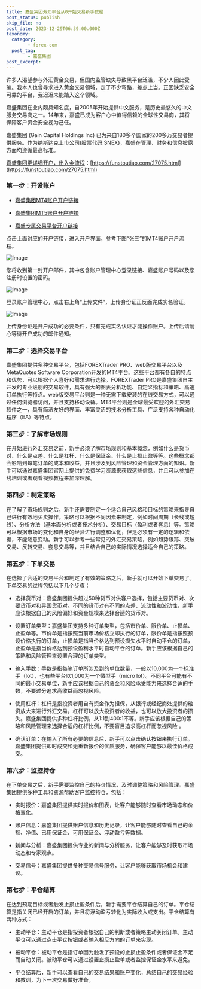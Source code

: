 ```yaml
---
title: 嘉盛集团外汇平台从0开始交易新手教程
post_status: publish
skip_file: no
post_date: 2023-12-29T06:39:00.000Z
taxonomy:
  category:
        - forex-com
  post_tag:
        - 嘉盛集团
post_excerpt: 
---
```

许多人渴望参与外汇黄金交易，但国内监管缺失导致黑平台泛滥，不少人因此受骗。我本人也曾寻求进入黄金交易领域，走了不少弯路，差点上当。正因缺乏安全可靠的平台，我迟迟未能踏入这个领域。

嘉盛集团在业内颇具知名度，自2005年开始提供中文服务，是历史最悠久的中文服务交易商之一。14年来，嘉盛已成为客户心中值得信赖的全球性交易商，其将保障客户资金安全视为己任。

嘉盛集团 (Gain Capital Holdings Inc) 已为来自180多个国家的200多万交易者提供服务。作为纳斯达克上市公司(股票代码:SNEX)，嘉盛在管理、财务和信息披露方面均遵循最高标准。

[嘉盛集团更详细开户，出入金流程](https://funstoutiao.com/27075.html)：[https://funstoutiao.com/27075.html](https://funstoutiao.com/27075.html)

### 第一步：开设账户

* [嘉盛集团MT4账户开户链接](https://s.ssgg.net/jsmt4)

* [嘉盛集团MT5账户开户链接](https://s.ssgg.net/jsmt5)

* [嘉盛专属交易平台开户链接](https://s.ssgg.net/js)

点击上面对应的开户链接，进入开户界面，参考下图“张三”的MT4账户开户流程。

![Image](https://prod-files-secure.s3.us-west-2.amazonaws.com/39ed1227-6d7d-4570-be36-9ccd4a2c4241/7a167aea-686b-400d-af59-4e18eb607a40/640.png?X-Amz-Algorithm=AWS4-HMAC-SHA256&X-Amz-Content-Sha256=UNSIGNED-PAYLOAD&X-Amz-Credential=ASIAZI2LB466T57OH5KH%2F20250410%2Fus-west-2%2Fs3%2Faws4_request&X-Amz-Date=20250410T101308Z&X-Amz-Expires=3600&X-Amz-Security-Token=IQoJb3JpZ2luX2VjECoaCXVzLXdlc3QtMiJGMEQCID%2BjprjGyotKm9cF4VT7znafUPuUDqv2ckXz5lWQrZsKAiBig4JodV%2BIez%2FoT61dpR9xxFCX98Bm033Cu1KJ9i4sfyqIBAij%2F%2F%2F%2F%2F%2F%2F%2F%2F%2F8BEAAaDDYzNzQyMzE4MzgwNSIMB1grU1YZkLSyYmJfKtwDcltugs%2B97%2BBPMMcgo2R159E%2BWat9g%2BkYiLH%2Bi7kBKuJfc%2Bj6bkbWv39eZqEEwL1zlaYTbigC3SUlxxk%2Bsq5BTJLONBa1V8RQySV0CT3o5bAoetUYhVSlEj8k2MKluPBDum8LjzXHmoOn3q51BdNhqTKPbvzZ0LM2%2FpcXDoksDIaQW4uy6i4teILeO1mCjQiLOCyL%2BWT%2B%2BGVSFODSKOB8gF3fhMKI5AzThVCby32jW5KcD8c6ZjFdaHCR%2BehI4BFuTP%2FD2ATveTUl7UWAkeOhVIgUNgxhm6p%2F2BpNSlmemWH9TuqbpMdkKB99h3iELc0z8zx4HeVq5mIMWJdojq88AyVfdlBQxN%2BHL3vWuQn8ZYNP8aVP3do24lHsIKSM%2F72mXcNcsMYGQhttcR%2FMhgmwgWD3DjPr1%2Fjg%2F4HOlUJPn%2F0f3HCfy2kLz%2BK4DWafprM%2BXcFeCs594rfnRgv7jAtHz9bP02KFTMOfgRl0vOJQU9Cx%2BtMLE6SfkjkODKM8NH9Xatt2xcdROuCsHTGg6QiTI68R51bKIXLSu5um6YZaB%2FsAPdghbI0UzEYL%2FVHI54hFuwqdZKiVYIvXdgorqrOZAnPva0aeyupJTiehLD%2FpTdz%2FwfjXjR7cRyjk8rQw6qLevwY6pgGeijlPDvGffa6id8AThOuWOkJ31YjeXFwZvd2tcBIBGbBUg8W59C4S1fRcaYhbGTZ66T9ni0BWGMdGsNPvBss8WVwLtefGIvZKXYr6OyccKfs7T%2BHfXmbY9Kif%2Be6MELmVjWdDZ6dHYiLIwuG11enhiQIq5ovwoADxJiXUaE6iY1g51hzSQi%2FaaHhpvb9AHZ3ZPN%2F4KkH3%2BaT5QCmNrjhcYFq0%2BqNM&X-Amz-Signature=adaabd90e9250ea77598e04d5f71cf5368a61e7783b49f3aa0e0d979dc69bc87&X-Amz-SignedHeaders=host&x-id=GetObject)

您将收到第一封开户邮件，其中包含账户管理中心登录链接、嘉盛账户号码以及您注册时设置的密码。

![Image](https://prod-files-secure.s3.us-west-2.amazonaws.com/39ed1227-6d7d-4570-be36-9ccd4a2c4241/eaa1c6b3-2877-4284-a0e1-530e222c27fb/image.png?X-Amz-Algorithm=AWS4-HMAC-SHA256&X-Amz-Content-Sha256=UNSIGNED-PAYLOAD&X-Amz-Credential=ASIAZI2LB466T57OH5KH%2F20250410%2Fus-west-2%2Fs3%2Faws4_request&X-Amz-Date=20250410T101308Z&X-Amz-Expires=3600&X-Amz-Security-Token=IQoJb3JpZ2luX2VjECoaCXVzLXdlc3QtMiJGMEQCID%2BjprjGyotKm9cF4VT7znafUPuUDqv2ckXz5lWQrZsKAiBig4JodV%2BIez%2FoT61dpR9xxFCX98Bm033Cu1KJ9i4sfyqIBAij%2F%2F%2F%2F%2F%2F%2F%2F%2F%2F8BEAAaDDYzNzQyMzE4MzgwNSIMB1grU1YZkLSyYmJfKtwDcltugs%2B97%2BBPMMcgo2R159E%2BWat9g%2BkYiLH%2Bi7kBKuJfc%2Bj6bkbWv39eZqEEwL1zlaYTbigC3SUlxxk%2Bsq5BTJLONBa1V8RQySV0CT3o5bAoetUYhVSlEj8k2MKluPBDum8LjzXHmoOn3q51BdNhqTKPbvzZ0LM2%2FpcXDoksDIaQW4uy6i4teILeO1mCjQiLOCyL%2BWT%2B%2BGVSFODSKOB8gF3fhMKI5AzThVCby32jW5KcD8c6ZjFdaHCR%2BehI4BFuTP%2FD2ATveTUl7UWAkeOhVIgUNgxhm6p%2F2BpNSlmemWH9TuqbpMdkKB99h3iELc0z8zx4HeVq5mIMWJdojq88AyVfdlBQxN%2BHL3vWuQn8ZYNP8aVP3do24lHsIKSM%2F72mXcNcsMYGQhttcR%2FMhgmwgWD3DjPr1%2Fjg%2F4HOlUJPn%2F0f3HCfy2kLz%2BK4DWafprM%2BXcFeCs594rfnRgv7jAtHz9bP02KFTMOfgRl0vOJQU9Cx%2BtMLE6SfkjkODKM8NH9Xatt2xcdROuCsHTGg6QiTI68R51bKIXLSu5um6YZaB%2FsAPdghbI0UzEYL%2FVHI54hFuwqdZKiVYIvXdgorqrOZAnPva0aeyupJTiehLD%2FpTdz%2FwfjXjR7cRyjk8rQw6qLevwY6pgGeijlPDvGffa6id8AThOuWOkJ31YjeXFwZvd2tcBIBGbBUg8W59C4S1fRcaYhbGTZ66T9ni0BWGMdGsNPvBss8WVwLtefGIvZKXYr6OyccKfs7T%2BHfXmbY9Kif%2Be6MELmVjWdDZ6dHYiLIwuG11enhiQIq5ovwoADxJiXUaE6iY1g51hzSQi%2FaaHhpvb9AHZ3ZPN%2F4KkH3%2BaT5QCmNrjhcYFq0%2BqNM&X-Amz-Signature=5442efe3f444a280f8632487db6f2c4a71a47b7df78d1233e5134c75caf9b8c8&X-Amz-SignedHeaders=host&x-id=GetObject)

登录账户管理中心，点击右上角“上传文件”，上传身份证正反面完成实名验证。

![Image](https://prod-files-secure.s3.us-west-2.amazonaws.com/39ed1227-6d7d-4570-be36-9ccd4a2c4241/54090639-09fc-46b4-a135-e0289f707147/image.png?X-Amz-Algorithm=AWS4-HMAC-SHA256&X-Amz-Content-Sha256=UNSIGNED-PAYLOAD&X-Amz-Credential=ASIAZI2LB466T57OH5KH%2F20250410%2Fus-west-2%2Fs3%2Faws4_request&X-Amz-Date=20250410T101308Z&X-Amz-Expires=3600&X-Amz-Security-Token=IQoJb3JpZ2luX2VjECoaCXVzLXdlc3QtMiJGMEQCID%2BjprjGyotKm9cF4VT7znafUPuUDqv2ckXz5lWQrZsKAiBig4JodV%2BIez%2FoT61dpR9xxFCX98Bm033Cu1KJ9i4sfyqIBAij%2F%2F%2F%2F%2F%2F%2F%2F%2F%2F8BEAAaDDYzNzQyMzE4MzgwNSIMB1grU1YZkLSyYmJfKtwDcltugs%2B97%2BBPMMcgo2R159E%2BWat9g%2BkYiLH%2Bi7kBKuJfc%2Bj6bkbWv39eZqEEwL1zlaYTbigC3SUlxxk%2Bsq5BTJLONBa1V8RQySV0CT3o5bAoetUYhVSlEj8k2MKluPBDum8LjzXHmoOn3q51BdNhqTKPbvzZ0LM2%2FpcXDoksDIaQW4uy6i4teILeO1mCjQiLOCyL%2BWT%2B%2BGVSFODSKOB8gF3fhMKI5AzThVCby32jW5KcD8c6ZjFdaHCR%2BehI4BFuTP%2FD2ATveTUl7UWAkeOhVIgUNgxhm6p%2F2BpNSlmemWH9TuqbpMdkKB99h3iELc0z8zx4HeVq5mIMWJdojq88AyVfdlBQxN%2BHL3vWuQn8ZYNP8aVP3do24lHsIKSM%2F72mXcNcsMYGQhttcR%2FMhgmwgWD3DjPr1%2Fjg%2F4HOlUJPn%2F0f3HCfy2kLz%2BK4DWafprM%2BXcFeCs594rfnRgv7jAtHz9bP02KFTMOfgRl0vOJQU9Cx%2BtMLE6SfkjkODKM8NH9Xatt2xcdROuCsHTGg6QiTI68R51bKIXLSu5um6YZaB%2FsAPdghbI0UzEYL%2FVHI54hFuwqdZKiVYIvXdgorqrOZAnPva0aeyupJTiehLD%2FpTdz%2FwfjXjR7cRyjk8rQw6qLevwY6pgGeijlPDvGffa6id8AThOuWOkJ31YjeXFwZvd2tcBIBGbBUg8W59C4S1fRcaYhbGTZ66T9ni0BWGMdGsNPvBss8WVwLtefGIvZKXYr6OyccKfs7T%2BHfXmbY9Kif%2Be6MELmVjWdDZ6dHYiLIwuG11enhiQIq5ovwoADxJiXUaE6iY1g51hzSQi%2FaaHhpvb9AHZ3ZPN%2F4KkH3%2BaT5QCmNrjhcYFq0%2BqNM&X-Amz-Signature=b0a95a70875abf5ad5a54ae1412ca8dbb4106e448de7781e2cac8f78bc02af00&X-Amz-SignedHeaders=host&x-id=GetObject)

上传身份证是开户成功的必要条件，只有完成实名认证才能操作账户。上传后请耐心等待开户成功的邮件通知。

### 第二步：选择交易平台

嘉盛集团提供多种交易平台，包括FOREXTrader PRO、web版交易平台以及MetaQuotes Software Corporation开发的MT4平台。这些平台都有各自的特点和优势，可以根据个人喜好和需求进行选择。FOREXTrader PRO是嘉盛集团自主开发的专业级别的交易软件，具有强大的图表分析功能、自定义指标和策略、高速订单执行等特点。web版交易平台则是一种无需下载安装的在线交易方式，可以通过任何浏览器访问，并且支持移动设备。MT4平台则是全球最受欢迎的外汇交易软件之一，具有简洁友好的界面、丰富灵活的技术分析工具、广泛支持各种自动化程序（EA）等特点。

### 第三步：了解市场规则

在开始进行外汇交易之前，新手必须了解市场规则和基本概念，例如什么是货币对、什么是点差、什么是杠杆、什么是保证金、什么是止损止盈等等。这些概念都会影响到每笔订单的成本和收益，并且涉及到风险管理和资金管理方面的知识。新手可以通过嘉盛集团官网上提供的免费学习资源来获取这些信息，并且可以参加在线培训或者观看视频教程来加深理解。

### 第四步：制定策略

在了解了市场规则之后，新手还需要制定一个适合自己风格和目标的策略来指导自己进行有效地买卖操作。策略可以根据不同因素来制定，例如时间周期（长线或短线）、分析方法（基本面分析或者技术分析）、交易目标（盈利或者套息）等。策略可以根据市场的变化和自身的经验进行调整和优化，但是必须有一定的逻辑和依据，不能随意变动。新手可以参考一些常见的外汇交易策略，例如趋势跟踪、突破交易、反转交易、套息交易等，并且结合自己的实际情况选择适合自己的策略。

### 第五步：下单交易

在选择了合适的交易平台和制定了有效的策略之后，新手就可以开始下单交易了。下单交易的过程包括以下几个步骤：

* 选择货币对：嘉盛集团提供超过50种货币对供客户选择，包括主要货币对、次要货币对和异国货币对。不同的货币对有不同的点差、流动性和波动性，新手应该根据自己的风险偏好和资金规模来选择合适的货币对。

* 设置订单类型：嘉盛集团支持多种订单类型，包括市价单、限价单、止损单、止盈单等。市价单是指按照当前市场价格立即执行的订单，限价单是指按照预设价格执行的订单，止损单是指当价格达到预设损失水平时自动平仓的订单，止盈单是指当价格达到预设盈利水平时自动平仓的订单。新手应该根据自己的策略和风险管理来设置合理的订单类型。

* 输入手数：手数是指每笔订单所涉及到的单位数量，一般以10,000为一个标准手（lot），也有些平台以1,000为一个微型手（micro lot）。不同平台可能有不同的最小交易单位，新手应该根据自己的资金和风险承受能力来选择合适的手数，不要过分追求高收益而忽视风险。

* 使用杠杆：杠杆是指投资者用自有资金作为担保，从银行或经纪商处提供的融资放大来进行外汇交易。杠杆可以放大投资者的收益，也可以放大投资者的损失。嘉盛集团提供多种杠杆比例，从1:1到400:1不等。新手应该根据自己的策略和风险管理来选择合适的杠杆比例，不要盲目追求高杠杆而忽视风险 。

* 确认订单：在输入了所有必要的信息后，新手可以点击确认按钮来执行订单。嘉盛集团提供即时成交和无重新报价的优质服务，确保客户能够以最佳价格成交。

### 第六步：监控持仓

在下单交易之后，新手需要监控自己的持仓情况，及时调整策略和风险管理。嘉盛集团提供多种工具和资源帮助客户监控持仓，包括：

* 实时报价：嘉盛集团提供实时报价和图表，让客户能够随时查看市场动态和价格变化。

* 账户信息：嘉盛集团提供账户信息和历史记录，让客户能够随时查看自己的余额、净值、已用保证金、可用保证金、浮动盈亏等数据。

* 新闻与分析：嘉盛集团提供专业的新闻与分析服务，让客户能够及时获取市场动态和专家观点。

* 交易信号：嘉盛集团提供多种交易信号服务，让客户能够获取市场机会和建议。

### 第七步：平仓结算

在达到预期目标或者触发止损止盈条件后，新手需要平仓结算自己的订单。平仓结算是指关闭已经开启的订单，并且将浮动盈亏转化为实际收入或支出。平仓结算有两种方式：

* 主动平仓：主动平仓是指投资者根据自己的判断或者策略主动关闭订单。主动平仓可以通过点击平仓按钮或者输入相反方向的订单来实现。

* 被动平仓：被动平仓是指订单因为触发了预设的止损止盈条件或者保证金不足而自动关闭。被动平仓可以通过设置止损止盈单或者监控保证金水平来避免。

* 平仓结算后，新手可以查看自己的交易结果和账户变化，总结自己的交易经验和教训，为下一次交易做好准备。